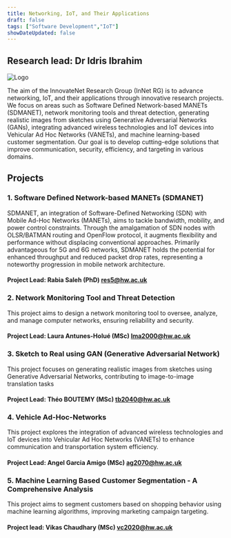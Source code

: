 ```yaml
---
title: Networking, IoT, and Their Applications
draft: false
tags: ["Software Development","IoT"]
showDateUpdated: false
---
```


## Research lead: Dr Idris Ibrahim

![Logo](/~dsg/public/researchareas/InNetRG_Logo.jpg) 

The aim of the InnovateNet Research Group (InNet RG) is to advance networking, IoT, and their applications through innovative research projects. We focus on areas such as Software Defined Network-based MANETs (SDMANET), network monitoring tools and threat detection, generating realistic images from sketches using Generative Adversarial Networks (GANs), integrating advanced wireless technologies and IoT devices into Vehicular Ad Hoc Networks (VANETs), and machine learning-based customer segmentation. Our goal is to develop cutting-edge solutions that improve communication, security, efficiency, and targeting in various domains.

## Projects 
### 1. Software Defined Network-based MANETs (SDMANET)
SDMANET, an integration of Software-Defined Networking (SDN) with Mobile Ad-Hoc Networks (MANETs), aims to tackle bandwidth, mobility, and power control constraints. Through the amalgamation of SDN nodes with OLSR/BATMAN routing and OpenFlow protocol, it augments flexibility and performance without displacing conventional approaches. Primarily advantageous for 5G and 6G networks, SDMANET holds the potential for enhanced throughput and reduced packet drop rates, representing a noteworthy progression in mobile network architecture.
#### Project Lead: Rabia Saleh (PhD) <res5@hw.ac.uk>


### 2. Network Monitoring Tool and Threat Detection
This project aims to design a network monitoring tool to oversee, analyze, and manage computer networks, ensuring reliability and security.
#### Project Lead: Laura Antunes-Holué (MSc) <lma2000@hw.ac.uk>


### 3. Sketch to Real using GAN (Generative Adversarial Network)
This project focuses on generating realistic images from sketches using Generative Adversarial Networks, contributing to image-to-image translation tasks
#### Project Lead: Théo BOUTEMY (MSc) <tb2040@hw.ac.uk>


### 4. Vehicle Ad-Hoc-Networks
This project explores the integration of advanced wireless technologies and IoT devices into Vehicular Ad Hoc Networks (VANETs) to enhance communication and transportation system efficiency.
#### Project Lead: Angel Garcia Amigo (MSc) <ag2070@hw.ac.uk>


### 5. Machine Learning Based Customer Segmentation - A Comprehensive Analysis
This project aims to segment customers based on shopping behavior using machine learning algorithms, improving marketing campaign targeting.
#### Project lead: Vikas Chaudhary (MSc) <vc2020@hw.ac.uk>
